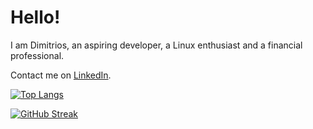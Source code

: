 # Hello!
I am Dimitrios, an aspiring developer, a Linux enthusiast and a financial
professional.

Contact me on [LinkedIn](https://www.linkedin.com/in/dscharalampidis/).

[![Top Langs](https://github-readme-stats.vercel.app/api/top-langs/?username=dimitrios-git&layout=compact&theme=dark&border_radius=0)](#)

[![GitHub Streak](https://github-readme-streak-stats-pi-seven.vercel.app?user=dimitrios-git&theme=github-dark-blue&border_radius=0)](#)

